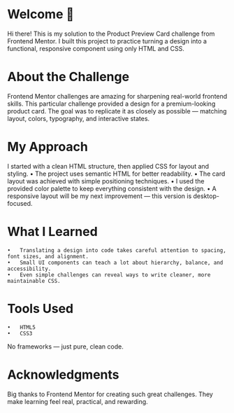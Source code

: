 # Welcome 👋

Hi there! This is my solution to the Product Preview Card challenge from Frontend Mentor. I built this project to practice turning a design into a functional, responsive component using only HTML and CSS.

# About the Challenge

Frontend Mentor challenges are amazing for sharpening real-world frontend skills. This particular challenge provided a design for a premium-looking product card. The goal was to replicate it as closely as possible — matching layout, colors, typography, and interactive states.

# My Approach

I started with a clean HTML structure, then applied CSS for layout and styling.
• The project uses semantic HTML for better readability.
• The card layout was achieved with simple positioning techniques.
• I used the provided color palette to keep everything consistent with the design.
• A responsive layout will be my next improvement — this version is desktop-focused.

# What I Learned

    •	Translating a design into code takes careful attention to spacing, font sizes, and alignment.
    •	Small UI components can teach a lot about hierarchy, balance, and accessibility.
    •	Even simple challenges can reveal ways to write cleaner, more maintainable CSS.

# Tools Used

    •	HTML5
    •	CSS3

No frameworks — just pure, clean code.

# Acknowledgments

Big thanks to Frontend Mentor for creating such great challenges. They make learning feel real, practical, and rewarding.
